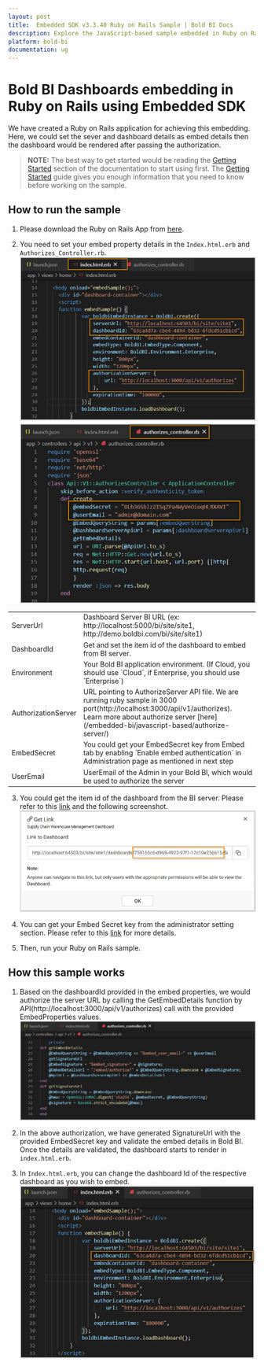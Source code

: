 ```yaml
---
layout: post
title:  Embedded SDK v3.3.40 Ruby on Rails Sample | Bold BI Docs
description: Explore the JavaScript-based sample embedded in Ruby on Rails application supported since v3.3.40 of Bold BI.
platform: bold-bi
documentation: ug
---
```


# Bold BI Dashboards embedding in Ruby on Rails using Embedded SDK

We have created a Ruby on Rails application for achieving this embedding. Here, we could set the sever and dashboard details as embed details then the dashboard would be rendered after passing the authorization.  

> **NOTE:** The best way to get started would be reading the [Getting Started](/embedded-bi/javascript/getting-started/) section of the documentation to start using first. The [Getting Started](/embedded-bi/javascript/getting-started/) guide gives you enough information that you need to know before working on the sample.      

## How to run the sample

1. Please download the Ruby on Rails App from [here](https://embed-sdk.boldbi.com/getting-started/ruby-on-rails-v3.3/sample.zip).    

2. You need to set your embed property details in the `Index.html.erb` and `Authorizes_Controller.rb`.  
![Embed Properties](/static/assets/embedded/javascript/sample/images/ruby-index-props.png)
![Embed Properties In Authorize Controller](/static/assets/embedded/javascript/sample/images/ruby-authorize-props.png)
<meta charset="utf-8"/>
<table>
  <tbody>
    <tr>
        <td align="left">ServerUrl</td>
        <td align="left">Dashboard Server BI URL (ex: http://localhost:5000/bi/site/site1, http://demo.boldbi.com/bi/site/site1)</td>
    </tr>
    <tr>
        <td align="left">DashboardId</td>
        <td align="left">Get and set the item id of the dashboard to embed from BI server.</td>
    </tr>
    <tr>
        <td align="left">Environment</td>
        <td align="left">Your Bold BI application environment. (If Cloud, you should use `Cloud`, if  Enterprise, you should use `Enterprise`)</td>
    </tr>
    <tr>
        <td align="left">AuthorizationServer</td>
        <td align="left">URL pointing to AuthorizeServer API file. We are running ruby sample in 3000 port(http://localhost:3000/api/v1/authorizes). Learn more about authorize server [here](/embedded-bi/javascript-based/authorize-server/)</td>
    </tr>
    <tr>
        <td align="left">EmbedSecret</td>
        <td align="left">You could get your EmbedSecret key from Embed tab by enabling `Enable embed authentication` in Administration page as mentioned in next step</td>
    </tr>
    <tr>
        <td align="left">UserEmail</td>
        <td align="left">UserEmail of the Admin in your Bold BI, which would be used to authorize the server</td>
    </tr>
  </tbody>
</table>


3. You could get the item id of the dashboard from the BI server. Please refer to this [link](/embedded-bi/working-with-dashboards/share-dashboards/get-dashboard-link/#get-link) and the following screenshot.  
![Get Dashboard Id](/static/assets/embedded/javascript/sample/images/get-dashboard-id.png)

4. You can get your Embed Secret key from the administrator setting section. Please refer to this [link](/embedded-bi/site-administration/embed-settings/) for more details.  

5. Then, run your Ruby on Rails sample.

## How this sample works

1. Based on the dashboardId provided in the embed properties, we would authorize the server URL by calling the GetEmbedDetails function by API(http://localhost:3000/api/v1/authorizes) call with the provided EmbedProperties values.
![Get Embed Details](/static/assets/embedded/javascript/sample/images/ruby-authorize.png)

2. In the above authorization, we have generated SignatureUrl with the provided EmbedSecret key and validate the embed details in Bold BI. Once the details are validated, the dashboard starts to render in `index.html.erb`.

3. In `Index.html.erb`, you can change the dashboard Id of the respective dashboard as you wish to embed.
![Set Dashboard Id](/static/assets/embedded/javascript/sample/images/ruby-dashboard.png)